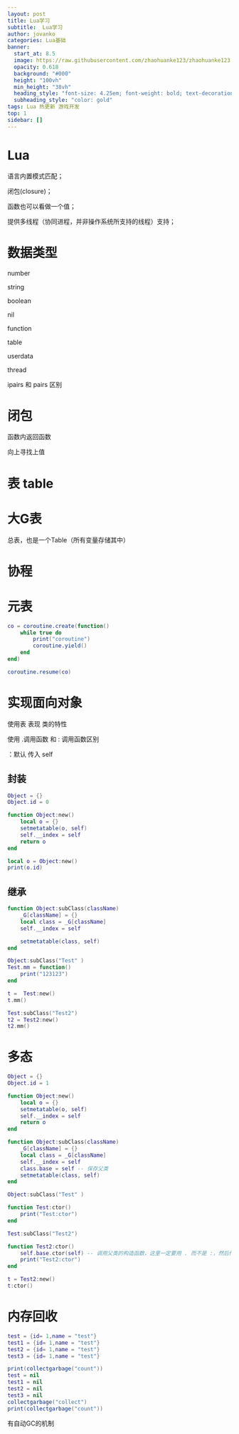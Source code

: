 ```yaml
---
layout: post
title: Lua学习
subtitle:  Lua学习
author: jovanko
categories: Lua基础
banner:
  start_at: 8.5
  image: https://raw.githubusercontent.com/zhaohuanke123/zhaohuanke123.github.io/blob/master/assets/images/def.jpg
  opacity: 0.618
  background: "#000"
  height: "100vh"
  min_height: "38vh"
  heading_style: "font-size: 4.25em; font-weight: bold; text-decoration: underline"
  subheading_style: "color: gold"
tags: Lua 热更新 游戏开发
top: 1
sidebar: []
---
```

# Lua

语言内置模式匹配；

闭包(closure)；

函数也可以看做一个值；

提供多线程（协同进程，并非操作系统所支持的线程）支持；

# 数据类型

number

string

boolean

nil

function

table

userdata

thread

ipairs 和 pairs 区别

# 闭包

函数内返回函数

向上寻找上值

# 表 table

# 大G表

总表，也是一个Table（所有变量存储其中）

# 协程

# 元表

```lua
co = coroutine.create(function()
    while true do
        print("coroutine")
        coroutine.yield()
    end
end)

coroutine.resume(co)
```

# 实现面向对象

使用表 表现 类的特性

使用 .调用函数 和 : 调用函数区别

：默认 传入 self

## 封装

```lua
Object = {}
Object.id = 0

function Object:new()
    local o = {}
    setmetatable(o, self)
    self.__index = self
    return o
end

local o = Object:new()
print(o.id)
```

## 继承

```lua
function Object:subClass(className)
    _G[className] = {}
    local class = _G[className]
    self.__index = self

    setmetatable(class, self)
end

Object:subClass("Test" )
Test.mm = function()
    print("123123")
end

t =  Test:new()
t.mm()

Test:subClass("Test2")
t2 = Test2:new()
t2.mm()

```

# 多态

```lua
Object = {}
Object.id = 1

function Object:new()
    local o = {}
    setmetatable(o, self)
    self.__index = self
    return o
end

function Object:subClass(className)
    _G[className] = {}
    local class = _G[className]
    self.__index = self
    class.base = self -- 保存父类
    setmetatable(class, self)
end

Object:subClass("Test" )

function Test:ctor()
    print("Test:ctor")
end

Test:subClass("Test2")

function Test2:ctor()
    self.base.ctor(self) -- 调用父类的构造函数，这里一定要用 . 而不是 :，然后传入 self
    print("Test2:ctor")
end

t = Test2:new()
t:ctor()
```

# 内存回收

```lua
test = {id= 1,name = "test"}
test1 = {id= 1,name = "test"}
test2 = {id= 1,name = "test"}
test3 = {id= 1,name = "test"}

print(collectgarbage("count"))
test = nil
test1 = nil
test2 = nil
test3 = nil
collectgarbage("collect")
print(collectgarbage("count"))
```

有自动GC的机制
